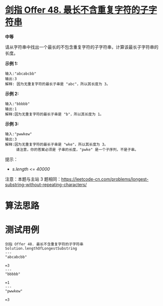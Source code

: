# [剑指 Offer 48. 最长不含重复字符的子字符串][cnTitle]

**中等**

请从字符串中找出一个最长的不包含重复字符的子字符串，计算该最长子字符串的长度。



**示例 1:** 

```
输入:"abcabcbb"
输出:3 
解释: 因为无重复字符的最长子串是 "abc"，所以其长度为 3。

```

**示例 2:** 

```
输入:"bbbbb"
输出:1
解释:因为无重复字符的最长子串是 "b"，所以其长度为 1。

```

**示例 3:** 

```
输入:"pwwkew"
输出:3
解释:因为无重复字符的最长子串是 "wke"，所以其长度为 3。
     请注意，你的答案必须是 子串的长度，"pwke" 是一个子序列，不是子串。

```



提示：

-  *s.length <= 40000* 

注意：本题与主站 3 题相同：https://leetcode-cn.com/problems/longest-substring-without-repeating-characters/




# 算法思路

# 测试用例
```
剑指 Offer 48. 最长不含重复字符的子字符串
Solution.lengthOfLongestSubstring
---
"abcabcbb"

=3
---
"bbbbb"

=1
---
"pwwkew"

=3

```

[cnTitle]: https://leetcode-cn.com/problems/zui-chang-bu-han-zhong-fu-zi-fu-de-zi-zi-fu-chuan-lcof/
